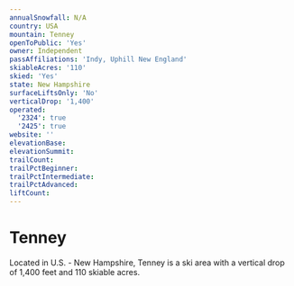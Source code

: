 ```yaml
---
annualSnowfall: N/A
country: USA
mountain: Tenney
openToPublic: 'Yes'
owner: Independent
passAffiliations: 'Indy, Uphill New England'
skiableAcres: '110'
skied: 'Yes'
state: New Hampshire
surfaceLiftsOnly: 'No'
verticalDrop: '1,400'
operated:
  '2324': true
  '2425': true
website: ''
elevationBase:
elevationSummit:
trailCount:
trailPctBeginner:
trailPctIntermediate:
trailPctAdvanced:
liftCount:
---
```



# Tenney

Located in U.S. - New Hampshire, Tenney is a ski area with a vertical drop of 1,400 feet and 110 skiable acres.
